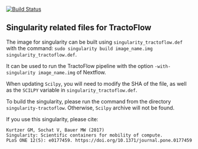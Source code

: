 [![Build Status](https://travis-ci.org/scilus/singularity-tractoflow.svg?branch=master)](https://travis-ci.org/scilus/singularity-tractoflow)

Singularity related files for TractoFlow
----------------------------------------

The image for singularity can be built using `singularity_tractoflow.def` with the command:
`sudo singularity build image_name.img singularity_tractoflow.def`.

It can be used to run the TractoFlow pipeline with the option
`-with-singularity image_name.img` of Nextflow.

When updating `Scilpy`, you will need to modify the SHA of the file, as well as
the `SCILPY` variable in `singularity_tractoflow.def`.

To build the singularity, please run the command from the directory `singularity-tractoflow`.
Otherwise, `Scilpy` archive will not be found.

If you use this singularity, please cite:

```
Kurtzer GM, Sochat V, Bauer MW (2017)
Singularity: Scientific containers for mobility of compute.
PLoS ONE 12(5): e0177459. https://doi.org/10.1371/journal.pone.0177459
```
 